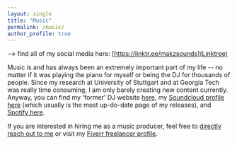```yaml
---
layout: single
title: "Music"
permalink: /music/
author_profile: true
---
```


--> find all of my social media here: [https://linktr.ee/makzsounds](Linktree)

Music is and has always been an extremely important part of my life -- no matter if it was playing the piano for myself or being the DJ for thousands of people. Since my research at University of Stuttgart and at Georgia Tech was really time consuming, I am only barely creating new content currently. Anyway, you can find my 'former' DJ website [here](https://www.djmakz.de/), my [Soundcloud profile here](https://soundcloud.com/makz-969860584) (which usually is the most up-do-date page of my releases), and [Spotify here](https://open.spotify.com/artist/34vYufP5UYwhMAqZiPeeEq?si=pwC58am2SveDUN4N0dRDWw).

If you are interested in hiring me as a music producer, feel free to [directly reach out to me](mailto:m.schmitz096@outlook.com) or visit my [Fiverr freelancer profile](https://www.fiverr.com/makzsounds?up_rollout=true).